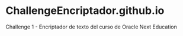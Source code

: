 # ChallengeEncriptador.github.io
Challenge 1 - Encriptador de texto del curso de Oracle Next Education
